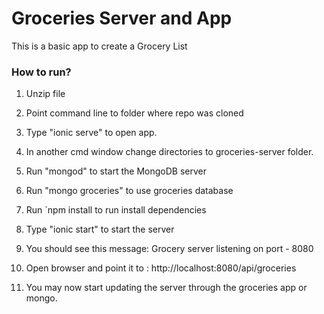 # Groceries Server and App
This is a basic app to create a Grocery List

### How to run?
1.  Unzip file

2. Point command line to folder where repo was cloned

3. Type "ionic serve" to open app.

4. In another cmd window change directories to groceries-server folder.
5. Run "mongod" to start the MongoDB server
6. Run "mongo groceries" to use groceries database
7. Run `npm install to run install dependencies
8. Type "ionic start" to start the server
9. You should see this message: Grocery server listening on port  -  8080
10. Open browser and point it to : http://localhost:8080/api/groceries

11. You may now start updating the server through the groceries app or mongo.
